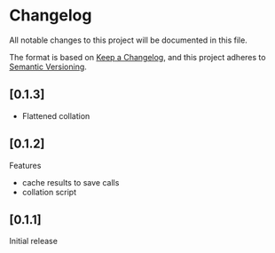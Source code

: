 # Changelog

All notable changes to this project will be documented in this file.

The format is based on [Keep a Changelog](https://keepachangelog.com/en/1.0.0/),
and this project adheres to [Semantic Versioning](https://semver.org/spec/v2.0.0.html).

## [0.1.3]

- Flattened collation

## [0.1.2]

Features

- cache results to save calls
- collation script

## [0.1.1]

Initial release